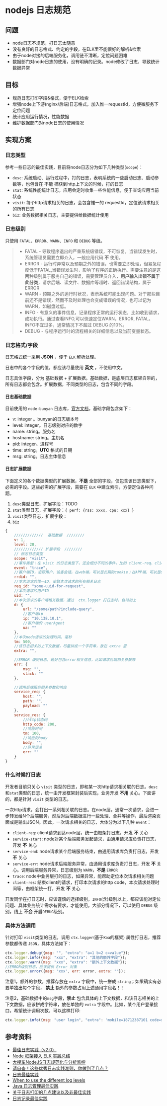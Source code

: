 # nodejs 日志规范


## 问题

* node日志不规范，打日志太随意
* 没有良好的日志格式、约定的字段，在ELK里不能很好的解析&检索
* 由于node对接的后端服务化，调用链不清晰，定位问题困难
* 数据部门对node日志的使用，没有明确的记录。node修改了日志，导致统计数据异常


## 目标

* 规范日志打印字段&格式，便于ELK检索
* 增强node上下游(nginx/后端)日志格式，加入惟一requestId，方便微服务下定位问题
* 统计应用运行情况，性能数据
* 维护数据部门对node日志的使用情况


## 实现方案

### 日志类型

参考一些日志的最佳实践，目前将node日志分为如下几种类型(`scope`)：

* `desc`: 系统启动、运行过程中，打的日志，表明系统的一些启动日志、启动参数等，也包含在 不能 捕获到http上下文的时候，打的日志
* `stat`: 系统性能统计日志，应用会定时收集一些性能信息，便于查询应用当前状态
* `visit`: 每个http请求相关的日志，会包含惟一的 requestId，定位该请求相关的所有日志
* `biz`: 业务数据相关日志，主要提供给数据统计使用


### 日志级别

只使用 `FATAL`、`ERROR`、`WARN`、`INFO` 和 `DEBUG` 等级。

>* FATAL - 导致程序退出的严重系统级错误，不可恢复，当错误发生时，系统管理员需要立即介入，一般应用代码 **不** 使用。
>* ERROR - 运行时异常以及预期之外的错误，也需要立即处理，但紧急程度低于FATAL,当错误发生时，影响了程序的正确执行。需要注意的是这两种级别属于服务自己的错误，需要管理员介入，**用户输入出错不属于此分类**，请求后端、读文件、数据库等超时、返回错误结构，属于ERROR
>* WARN - 预期之外的运行时状况，表示系统可能出现问题。对于那些目前还不是错误，然而不及时处理也会变成错误的情况，也可以记为WARN，如磁盘过低。
>* INFO - 有意义的事件信息，记录程序正常的运行状态，比如收到请求，成功执行。通过查看INFO,可以快速定位WARN，ERROR, FATAL。INFO不宜过多，通常情况下不超过 DEBUG 的10%。
>* DEBUG - 与程序运行时的流程相关的详细信息以及当前变量状态。

### 日志格式/字段

日志格式统一采用 **JSON** ，便于 `ELK` 解析处理。

日志中的各个字段的值，都应该尽量使用 **英文** ，不使用中文。

日志具体字段，分为 基础数据 + 扩展数据。基础数据，是底层日志框架自带的，所有日志都会包含。扩展数据，不同类型的日志，包含不同的字段。

#### 日志基础数据

目前使用的 `node-bunyan` 日志库，[官方文档](https://github.com/trentm/node-bunyan#core-fields)，基础字段包含如下：

* v: integer 。bunyan的日志版本号
* level: integer。日志级别对应的数字
* name: string。服务名
* hostname: string。主机名
* pid: integer。进程号
* time: string。**UTC** 格式的日期
* msg: string。日志主体信息

#### 日志扩展数据

下面定义的各个数据类型的扩展数据，**不是** 全部的字段，仅包含该日志类型下，必需的字段。这些必需的扩展字段，需要在 `ELK` 中建立索引，方便定位各种问题。

1. `desc`类型日志，扩展字段：TODO
2. `stat`类型日志，扩展字段：`{ perf: {rss: xxxx, cpu: xxx} }`
3. `visit`类型日志，扩展字段：
4. `biz`

```javascript
{
    /////////////  基础数据  ////////
    v: 1,
    level: 20,
    ///////////// 扩展字段  ////////
    // 标志日志类型
    scope: "visit",
    //事件类型：在 visit 的日志类型下，还会细分不同的事件，比如 client-req、client-res、 普通trace、请求后端service-start, service-end, service-err等。
    event: "trace",
    //客户端ID，追踪用户、设备会话。在web端，可以是长期的cookie；在APP端，可以是device-id等
    rrdid: "",
    //本次请求的惟一ID，串联本次请求的所有相关日志
    req_id: "some-uuid-for-request",
    //本次请求的用户ID
    uid: "",
    //本次请求的客户端相关数据，通过  ctx.logger 打日志时，自动加上
    d: {
        url: "/some/path?include-query",
        //客户端ip
        ip: "10.138.10.1",
        //客户端的 userAgent
        ua: ""
    },
    //本次node请求的处理时间，毫秒
    tm: 500,
    //该日志相关的上下文数据，尽量拼成一个字符串，放在 extra 里
    extra: "",

    //ERROR 级别日志，最好包含error相关信息，比如请求后端相关参数等
    err: {
        msg: "",
        stack: ""
    },

    //调用后端服务相关参数和响应
    service_req: {
        host: "",
        path: "",
        payload: ""
    },
    service_res: {
        //http状态码
        http_code: 200,
        //响应时间
        tm: 100,
        //响应的body
        body: "",
        //异常信息
        err: ""
    }
}
```

### 什么时候打日志

开发者目前只关心 `visit` 类型的日志，即和某一次http请求相关联的日志。`desc`和`stat`类型的日志，统一由开发框架封装后实现，业务开发 **不用** 关心。下面讲的，都是针对 `visit` 类型的日志。

一次http请求，会打出一系列相关联的日志。在node层，通常一次请求，会进一步转发给N个后端服务，然后对后端数据进行一些处理、合并等操作，最后渲染页面或是输出JSON。因此，一次请求相关的日志，大体分为以下几种 `event`：

* `client-req`: client请求到达node层，统一由框架打日志，开发 **不** 关心
* `service-start`: node对某个后端服务发起请求，由通用请求库负责打日志，开发 **不** 关心
* `service-end`: node请求某个后端服务结束，由通用请求库负责打日志，开发 **不** 关心
* `service-err`: node请求后端服务异常，由通用请求库负责打日志，开发 **不** 关心。调用后端服务异常，日志级别为 `WARN`，**不是** `ERROR`
* `trace`: node中业务层打的日志，如果异常，能帮助定位本次请求相关问题
* `client-res`: 结束client的请求，打印本次请求的http code，本次请求处理时间等，由框架统一打，开发 **不** 关心

开发同学在打日志时，应该谨慎的选择级别，`INFO`(含)级别以上，都应该能对定位问题、具体业务统计需求有要求，才能使用。大部分情况下，可以使用 `DEBUG` 级别，线上 **不会** 开启`DEBUG`级别。

### 具体方法调用

针对打印 `visit`类型的日志，调用 `ctx.logger`(基于`Koa`的框架) 属性打日志，推荐参数都传递 `JSON`，具体方法如下：

```javascript
ctx.logger.debug({msg: "", "extra": "a=1 b=2 c=value"});
ctx.logger.info({msg: "xxx", "extra": "其他的额外字段"});
ctx.logger.warn({msg: "xxx", "extra": "额外上下文数据"});
//ERROR级别日志，应该提供 Error 对象
ctx.logger.error({msg: 'xxx', err: error, extra: ""});
```

注意1，额外的参数，推荐存放在 `extra` 字段中，统一拼成 `string`；如果确实有必要单独出每个字段， **禁止** 额外的参数占用上述通用字段名！！

注意2，基础数据中的`msg`字段，**禁止** 包含具体的上下文数据，和该日志相关的上下文数据，应该拼成字符串，放在单独的 `extra` 字段中。比如，某个用户登录接口，希望统计调用次数，可以这样打印:

```javascript
ctx.logger.info({msg: "user login", "extra": 'mobile=18712387101 code=xxxx k3=value3'});
```


## 参考资料

* [最佳日志实践（v2.0）](https://zhuanlan.zhihu.com/p/27363484)
* [Node 框架接入 ELK 实践总结](https://cloud.tencent.com/developer/article/1363118)
* [大搜车NodeJS日志规范化与分析监控](http://f2e.souche.com/blog/ri-zhi-gui-fan-hua-yu-fen-xi-jian-kong/)
* [请自查！这些优秀日志实践准则，你做到了几点？](https://dbaplus.cn/news-134-1658-1.html)
* [日志最佳实践](http://angelo-chan.github.io/2016/01/05/%E6%97%A5%E5%BF%97%E6%9C%80%E4%BD%B3%E5%AE%9E%E8%B7%B5/)
* [When to use the different log levels](https://stackoverflow.com/questions/2031163/when-to-use-the-different-log-levels)
* [Java 日志管理最佳实践](https://www.ibm.com/developerworks/cn/java/j-lo-practicelog/index.html)
* [关于日志打印的几点建议以及非最佳实践](https://cloud.tencent.com/developer/article/1017043)
* [日志记录最佳实践](https://blog.csdn.net/xichenguan/article/details/46349063)
